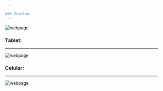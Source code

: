 ```yaml
---

### Desktop:
---
```

![webpage](https://i.imgur.com/2os419N.png)

### Tablet:
---
![webpage](https://i.imgur.com/ELRIkmK.png)

### Celular:
---
![webpage](https://i.imgur.com/MGWyqMI.png)
